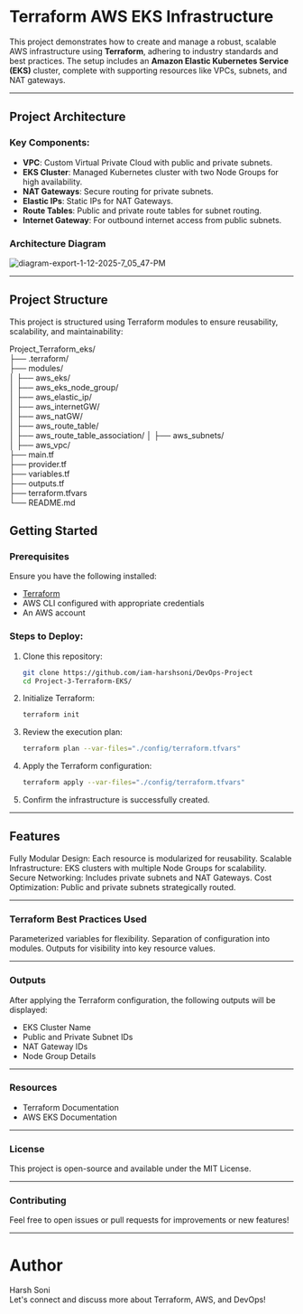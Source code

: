 
# Terraform AWS EKS Infrastructure

This project demonstrates how to create and manage a robust, scalable AWS infrastructure using **Terraform**, adhering to industry standards and best practices. The setup includes an **Amazon Elastic Kubernetes Service (EKS)** cluster, complete with supporting resources like VPCs, subnets, and NAT gateways.

---

## Project Architecture

### Key Components:
- **VPC**: Custom Virtual Private Cloud with public and private subnets.
- **EKS Cluster**: Managed Kubernetes cluster with two Node Groups for high availability.
- **NAT Gateways**: Secure routing for private subnets.
- **Elastic IPs**: Static IPs for NAT Gateways.
- **Route Tables**: Public and private route tables for subnet routing.
- **Internet Gateway**: For outbound internet access from public subnets.

### Architecture Diagram
![diagram-export-1-12-2025-7_05_47-PM](https://github.com/user-attachments/assets/82f10985-4558-4ea1-a0de-ef181ef7b709)

---

## Project Structure

This project is structured using Terraform modules to ensure reusability, scalability, and maintainability:


Project_Terraform_eks/  
├── .terraform/                  
├── modules/                     
│   ├── aws_eks/                
│   ├── aws_eks_node_group/      
│   ├── aws_elastic_ip/         
│   ├── aws_internetGW/         
│   ├── aws_natGW/               
│   ├── aws_route_table/        
│   ├── aws_route_table_association/ 
│   ├── aws_subnets/             
│   ├── aws_vpc/                 
├── main.tf                     
├── provider.tf                 
├── variables.tf                
├── outputs.tf                  
├── terraform.tfvars            
└── README.md                  

## Getting Started

### Prerequisites
Ensure you have the following installed:
- [Terraform](https://www.terraform.io/downloads.html)
- AWS CLI configured with appropriate credentials
- An AWS account

### Steps to Deploy:
1. Clone this repository:
   ```bash
   git clone https://github.com/iam-harshsoni/DevOps-Project
   cd Project-3-Terraform-EKS/
2. Initialize Terraform:
   ```bash
   terraform init

3. Review the execution plan:
   ```bash
   terraform plan --var-files="./config/terraform.tfvars"

4. Apply the Terraform configuration:
   ```bash
   terraform apply --var-files="./config/terraform.tfvars"

5. Confirm the infrastructure is successfully created.

---

## Features
Fully Modular Design: Each resource is modularized for reusability.
Scalable Infrastructure: EKS clusters with multiple Node Groups for scalability.
Secure Networking: Includes private subnets and NAT Gateways.
Cost Optimization: Public and private subnets strategically routed.

---

### Terraform Best Practices Used
Parameterized variables for flexibility.
Separation of configuration into modules.
Outputs for visibility into key resource values.

---

### Outputs
After applying the Terraform configuration, the following outputs will be displayed:

- EKS Cluster Name
- Public and Private Subnet IDs
- NAT Gateway IDs
- Node Group Details

---

### Resources
- Terraform Documentation
- AWS EKS Documentation

---

### License
This project is open-source and available under the MIT License.

---

### Contributing
Feel free to open issues or pull requests for improvements or new features!

---

# Author
Harsh Soni  
Let's connect and discuss more about Terraform, AWS, and DevOps!

